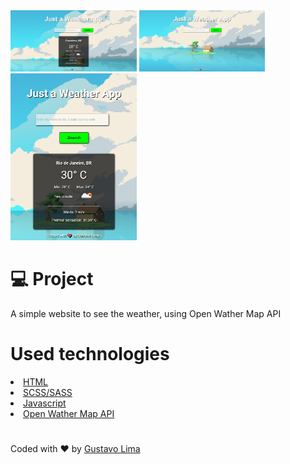  <img src="https://github.com/risingus/Weather/blob/master/assets/img/readme.PNG" width="40%">
 <img src="https://github.com/risingus/Weather/blob/master/assets/img/readme2.PNG" width="40%">
 <img src="https://github.com/risingus/Weather/blob/master/assets/img/readme3.PNG" width="40%">
 <h1>💻 Project </h1>
 <p>A simple website to see the weather, using Open Wather Map API</p>
 
<h1>Used technologies</h1>
<li><a href="https://www.w3schools.com/html/">HTML</a></li>
<li><a href="https://sass-lang.com/guide">SCSS/SASS</a></li>
<li><a href="https://developer.mozilla.org/pt-BR/docs/Aprender/JavaScript">Javascript</a></li>
<li><a href="https://openweathermap.org/api">Open Wather Map API</a></li>

<h1></h1>
<p>Coded with ❤ by <a href="https://www.linkedin.com/in/gustavo-lima-44b425b1/">Gustavo Lima</a></p>
